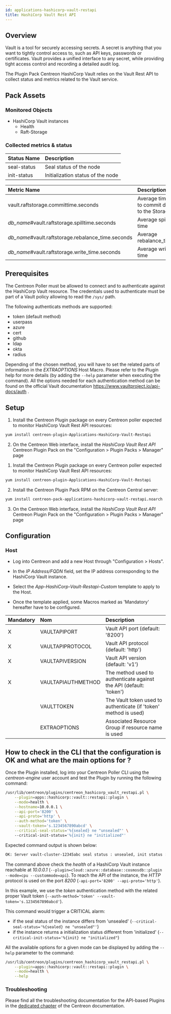 ```yaml
---
id: applications-hashicorp-vault-restapi
title: HashiCorp Vault Rest API
---
```


## Overview

Vault is a tool for securely accessing secrets. A secret is anything that you want to tightly control access to, such as API keys, passwords
or certificates. Vault provides a unified interface to any secret, while providing tight access control and recording a detailed audit log.

The Plugin Pack Centreon HashiCorp Vault relies on the Vault Rest API to collect status and metrics related to the Vault service.

## Pack Assets

### Monitored Objects

* HashiCorp Vault instances
    * Health
    * Raft-Storage


### Collected metrics & status

<!--DOCUSAURUS_CODE_TABS-->

<!--Health-->

| Status Name | Description                       |
|:------------|:----------------------------------|
| seal-status | Seal status of the node           |
| init-status | Initialization status of the node |

<!--Raft-Storage-->

| Metric Name                                        | Description                                | Unit |
|:---------------------------------------------------|:-------------------------------------------|:-----|
| vault.raftstorage.committime.seconds               | Average time to commit data to the Storage | s    |
| *db_name*#vault.raftstorage.spilltime.seconds      | Average spill time                         | s    |
| *db_name*#vault.raftstorage.rebalance_time.seconds | Average rebalance_time                     | s    |
| *db_name*#vault.raftstorage.write_time.seconds     | Average write time                         | s    |

<!--END_DOCUSAURUS_CODE_TABS-->

## Prerequisites

The Centreon Poller must be allowed to connect and to authenticate against the HashiCorp Vault resource.
The credentials used to authenticate must be part of a Vault policy allowing to read the `/sys/` path.

The following authenticats methods are supported:
* token (default method)
* userpass
* azure
* cert
* github
* ldap
* okta
* radius

Depending of the chosen method, you will have to set the related parts of information in the *EXTRAOPTIONS* Host Macro. Please refer to the Plugin
help for more details (by adding the ```--help``` parameter when executing the command).
All the options needed for each authentication method can be found on the official Vault documentation
https://www.vaultproject.io/api-docs/auth .

## Setup 

<!--DOCUSAURUS_CODE_TABS-->

<!--Online IMP Licence & IT-100 Editions-->

1. Install the Centreon Plugin package on every Centreon poller expected to monitor HashiCorp Vault Rest API resources:

```bash
yum install centreon-plugin-Applications-HashiCorp-Vault-Restapi
```

2. On the Centreon Web interface, install the *HashiCorp Vault Rest API* Centreon Plugin Pack on the "Configuration > Plugin Packs > Manager" page

<!--Offline IMP License-->

1. Install the Centreon Plugin package on every Centreon poller expected to monitor HashiCorp Vault Rest API resources:

```bash
yum install centreon-plugin-Applications-HashiCorp-Vault-Restapi
```

2. Install the Centreon Plugin Pack RPM on the Centreon Central server:

```bash
yum install centreon-pack-applications-hashicorp-vault-restapi.noarch
```

3. On the Centreon Web interface, install the *HashiCorp Vault Rest API* Centreon Plugin Pack on the "Configuration > Plugin Packs > Manager" page

<!--END_DOCUSAURUS_CODE_TABS-->

## Configuration

### Host

* Log into Centreon and add a new Host through "Configuration > Hosts".
* In the *IP Address/FQDN* field, set the IP address corresponding to the HashiCorp Vault instance.

* Select the *App-HashiCorp-Vault-Restapi-Custom* template to apply to the Host.
* Once the template applied, some Macros marked as 'Mandatory' hereafter have to be configured.

| Mandatory | Nom                | Description                                                        |
|:----------|:-------------------|:-------------------------------------------------------------------|
| X         | VAULTAPIPORT       | Vault API port (default: '8200')                                   |
| X         | VAULTAPIPROTOCOL   | Vault API protocol (default: 'http')                               |
| X         | VAULTAPIVERSION    | Vault API version (default: 'v1')                                  |
| X         | VAULTAPIAUTHMETHOD | The method used to authenticate against the API (default: 'token') |
|           | VAULTTOKEN         | The Vault token used to authenticate (if 'token' method is used)   |
|           | EXTRAOPTIONS       | Associated Resource Group if resource name is used                 |

## How to check in the CLI that the configuration is OK and what are the main options for ?

Once the Plugin installed, log into your Centreon Poller CLI using the *centreon-engine* 
user account and test the Plugin by running the following command:

```bash
/usr/lib/centreon/plugins/centreon_hashicorp_vault_restapi.pl \
    --plugin=apps::hashicorp::vault::restapi::plugin \
    --mode=health \
    --hostname=10.0.0.1 \
    --api-port='8200' \
    --api-proto='http' \
    --auth-method='token' \
    --vault-token='s.1234567890abcd' \
    --critical-seal-status='%{sealed} ne "unsealed"' \ 
    --critical-init-status='%{init} ne "initialized"'
```

Expected command output is shown below:

```bash
OK: Server vault-cluster-12345abc seal status : unsealed, init status : initialized |
```

The command above check the *health* of a HashiCorp Vault instance reachable at *10.0.0.1* (```--plugin=cloud::azure::database::cosmosdb::plugin
--mode=cpu --custommode=api```). To reach the API of the instance, the *HTTP* protocol is used on the port *8200* (```-api-port='8200' --api-proto='http'```).

In this example, we use the *token* authentication method with the related proper Vault token (```--auth-method='token' --vault-token='s.1234567890abcd'```).

This command would trigger a CRITICAL alarm:
* if the seal status of the instance differs from 'unsealed' (```--critical-seal-status='%{sealed} ne "unsealed"'```)
* if the instance returns a initialization status different from 'initialized' (```--critical-init-status='%{init} ne "initialized"```)

All the available options for a given mode can be displayed by adding the ```--help``` parameter to the command:

```bash
/usr/lib/centreon/plugins/centreon_hashicorp_vault_restapi.pl \
    --plugin=apps::hashicorp::vault::restapi::plugin \
    --mode=health \
    --help
```

### Troubleshooting

Please find all the troubleshooting documentation for the API-based Plugins in the [dedicated chapter](../tutorials/troubleshooting-plugins.html#http-and-api-checks)
of the Centreon documentation.